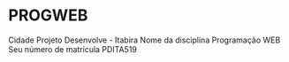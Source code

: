 # PROGWEB
Cidade Projeto Desenvolve - Itabira
Nome da disciplina Programação WEB
Seu número de matrícula PDITA519

